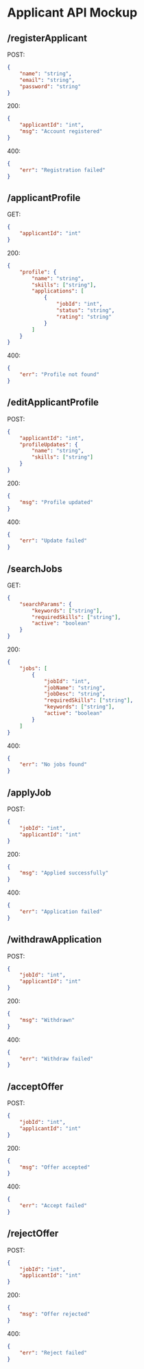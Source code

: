 # Applicant API Mockup

## /registerApplicant

POST:

```json
{
    "name": "string",
    "email": "string",
    "password": "string"
}
```

200:

```json
{
    "applicantId": "int",
    "msg": "Account registered"
}
```

400:

```json
{
    "err": "Registration failed"
}
```

## /applicantProfile

GET:

```json
{
    "applicantId": "int"
}
```

200:

```json
{
    "profile": {
        "name": "string",
        "skills": ["string"],
        "applications": [
            {
                "jobId": "int",
                "status": "string",
                "rating": "string"
            }
        ]
    }
}
```

400:

```json
{
    "err": "Profile not found"
}
```

## /editApplicantProfile

POST:

```json
{
    "applicantId": "int",
    "profileUpdates": {
        "name": "string",
        "skills": ["string"]
    }
}
```

200:

```json
{
    "msg": "Profile updated"
}
```

400:

```json
{
    "err": "Update failed"
}
```

## /searchJobs

GET:

```json
{
    "searchParams": {
        "keywords": ["string"],
        "requiredSkills": ["string"],
        "active": "boolean"
    }
}
```

200:

```json
{
    "jobs": [
        {
            "jobId": "int",
            "jobName": "string",
            "jobDesc": "string",
            "requiredSkills": ["string"],
            "keywords": ["string"],
            "active": "boolean"
        }
    ]
}
```

400:

```json
{
    "err": "No jobs found"
}
```

## /applyJob

POST:

```json
{
    "jobId": "int",
    "applicantId": "int"
}
```

200:

```json
{
    "msg": "Applied successfully"
}
```

400:

```json
{
    "err": "Application failed"
}
```

## /withdrawApplication

POST:

```json
{
    "jobId": "int",
    "applicantId": "int"
}
```

200:

```json
{
    "msg": "Withdrawn"
}
```

400:

```json
{
    "err": "Withdraw failed"
}
```

## /acceptOffer

POST:

```json
{
    "jobId": "int",
    "applicantId": "int"
}
```

200:

```json
{
    "msg": "Offer accepted"
}
```

400:

```json
{
    "err": "Accept failed"
}
```

## /rejectOffer

POST:

```json
{
    "jobId": "int",
    "applicantId": "int"
}
```

200:

```json
{
    "msg": "Offer rejected"
}
```

400:

```json
{
    "err": "Reject failed"
}
```

